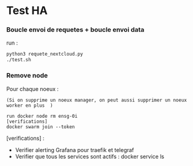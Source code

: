 # Test HA 

### Boucle envoi de requetes + boucle envoi data

run : 
```bash
python3 requete_nextcloud.py 
./test.sh
```
### Remove node 


Pour chaque noeux : 

    (Si on supprime un noeux manager, on peut aussi supprimer un noeux worker en plus  )

    run docker node rm ensg-0i
    [verifications]
    docker swarm join --token 
    


[verifications] : 

- Verifier alerting Grafana pour traefik et telegraf 
- Verifier que tous les services sont actifs : docker service ls 
